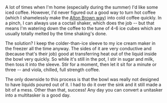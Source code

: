 <!--
.. title: Quick iced coffee
.. date: 2005/08/07 13:37
.. slug: index
.. tags:
.. link:
.. description:
-->

A lot of times when I'm home (especially during the summer) I'd like some iced coffee. However, I'd never figured out a good way to turn hot coffee (which I shamelessly make the [Alton Brown way](http://www.foodnetwork.com/food/recipes/recipe/0,1977,FOOD_9936_10020,00.html)) into cold coffee quickly. In a pinch, I can always use a coctail shaker, which does the job -- but that means I'm watering down the coffee to the tune of 4-6 ice cubes which are usually totally melted by the time shaking's done.

The solution? I keep the colder-than-ice sleeve to my ice cream maker in the freezer all the time anyway. The sides of it are very conductive and (because that's their job) good at transferring heat out of the liquid inside the bowl very quickly. So while it's still in the pot, I stir in sugar and milk, then toss it into the sleeve. Stir for a moment, then let it sit for a minute or three -- and viola, chilled, full strength coffee.

The only downside to this process is that the bowl was really not designed to have liquids poured out of it. I had to do it over the sink and it still made a bit of a mess. Other than that, success! Any day you can convert a unitasker into a multitasker is a good day.

